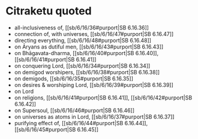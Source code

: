 # Citraketu quoted

* all-inclusiveness of, [[sb/6/16/36#purport|SB 6.16.36]]
* connection of, with universes, [[sb/6/16/47#purport|SB 6.16.47]]
* directing everything, [[sb/6/16/48#purport|SB 6.16.48]]
* on Āryans as dutiful men, [[sb/6/16/43#purport|SB 6.16.43]]
* on Bhāgavata-dharma, [[sb/6/16/40#purport|SB 6.16.40]], [[sb/6/16/41#purport|SB 6.16.41]]
* on conquering Lord, [[sb/6/16/34#purport|SB 6.16.34]]
* on demigod worshipers, [[sb/6/16/38#purport|SB 6.16.38]]
* on demigods, [[sb/6/16/35#purport|SB 6.16.35]]
* on desires & worshiping Lord, [[sb/6/16/39#purport|SB 6.16.39]]
* on Lord
* on religions, [[sb/6/16/41#purport|SB 6.16.41]], [[sb/6/16/42#purport|SB 6.16.42]]
* on Supersoul, [[sb/6/16/46#purport|SB 6.16.46]]
* on universes as atoms in Lord, [[sb/6/16/37#purport|SB 6.16.37]]
* purifying effect of, [[sb/6/16/44#purport|SB 6.16.44]], [[sb/6/16/45#purport|SB 6.16.45]]
